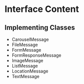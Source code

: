 

# Interface Content

## Implementing Classes

* CarouselMessage
* FileMessage
* FormMessage
* FormResponseMessage
* ImageMessage
* ListMessage
* LocationMessage
* TextMessage


